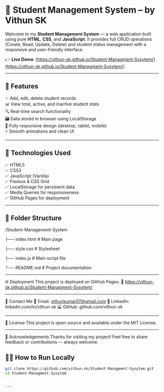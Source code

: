 # 🚀 Student Management System – by Vithun SK

Welcome to my **Student Management System** — a web application built using pure **HTML**, **CSS**, and **JavaScript**. It provides full CRUD operations (Create, Read, Update, Delete) and student status management with a responsive and user-friendly interface.

👉 **Live Demo**: [https://vithun-sk.github.io/Student-Managment-Sysytem/](https://vithun-sk.github.io/Student-Managment-Sysytem/)

---

## 📌 Features

✨ Add, edit, delete student records  
📊 View total, active, and inactive student stats  
🔍 Real-time search functionality  
🗃️ Data stored in browser using LocalStorage  
📱 Fully responsive design (desktop, tablet, mobile)  
⚡ Smooth animations and clean UI  

---

## 🧱 Technologies Used

✅ HTML5  
✅ CSS3  
✅ JavaScript (Vanilla)  
✅ Flexbox & CSS Grid  
✅ LocalStorage for persistent data  
✅ Media Queries for responsiveness  
✅ GitHub Pages for deployment  

---

## 📁 Folder Structure

/Student-Management-System

├── index.html # Main page

├── style.css # Stylesheet

├── index.js # Main script file

└── README.md # Project documentation


---

🌐 Deployment
This project is deployed on GitHub Pages.
🔗 https://vithun-sk.github.io/Student-Managment-Sysytem/


---

📩 Contact Me
📧 Email: vithunkumar07@gmail.com
💼 LinkedIn: linkedin.com/in/vithun-sk
💻 GitHub: github.com/vithun-sk


---

📃 License
This project is open-source and available under the MIT License.


---

📝 Acknowledgements
Thanks for visiting my project!
Feel free to share feedback or contributions — always welcome.

## 🧑‍💻 How to Run Locally

```bash
git clone https://github.com/vithun-sk/Student-Managment-Sysytem.git
cd Student-Managment-Sysytem


---

